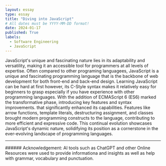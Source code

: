 ```yaml
---
layout: essay
type: essay
title: "Diving into JavaScript"
# All dates must be YYYY-MM-DD format!
date: 2024-01-17
published: True
labels:
  - Software Engineering
  - JavaScript
---
```


JavaScript's unique and fascinating nature lies in its adaptability and versatility, making it an accessible tool for programmers at all levels of expertise. Often compared to other programing languagees, JavaScript is a unique and fascinating programming language that is the backbone of web development for both front-end and back-end design. Learning JavaScript can be hard at first however, its C-Style syntax makes it relatively easy for beginners to grasp especially if you have experience with other programming languages. With the addition of ECMAScript 6 (ES6) marked the transformative phase, introducing key features and syntax improvements. that significantly enhanced its capabilities. Features like arrow functions, template literals, destructuring assignment, and classes brought modern programming constructs to the language, contributing to more efficient and expressive code. This continual evolution showcases JavaScript's dynamic nature, solidifying its position as a cornerstone in the ever-evolving landscape of programming languages.



<hr>
###### Acknowledgement: AI tools such as ChatGPT and other Online Resources were used to provide informationa and insights as well as help with grammar, vocabulary and punctuation.
